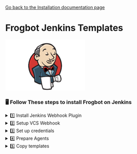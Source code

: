 [Go back to the Installation documentation page](../../../README.md)

# Frogbot Jenkins Templates

<img src="../../../images/jenkins-logo.png" width="250">

### 🖥️ Follow These steps to install Frogbot on Jenkins
<details>
  <summary>1️⃣  Install Jenkins Webhook Plugin </summary>

- **Install Generic Webhook Trigger**
  - Using the GUI: From your Jenkins dashboard navigate to Manage Jenkins > Manage Plugins and select the Available
    tab. Locate this plugin by searching
    for - [Generic Webhook Trigger](https://plugins.jenkins.io/generic-webhook-trigger/).

</details>
<details>
  <summary>2️⃣ Setup VCS Webhook </summary>

- **Set Up Webhook on your Git Provider**

    <details>
      <summary> Bitbucket Server  </summary>
  
    - Go to repository settings and select Webhooks , and create a new webhook.
    - <img src="../../../images/bitbucket-webhook-setup.png">
    - <img src="../../../images/bitbucketserver-create-webhook.png">

    </details>

  <details>
      <summary> GitHub  </summary>
  - Go
    </details>

  <details>
        <summary> Azure Repos  </summary>
  
   -   [Set Up Azure Repos Jenkins Webhook](https://learn.microsoft.com/en-us/azure/devops/service-hooks/services/jenkins?view=azure-devops)
  
    </details>

  <details>
        <summary> GitLab  </summary>
  
  - Go your project settings and select webhooks.
  - Setup a webhhok with merge request events
  -  <img src="../../../images/GitLab_webhook.png">
      TODO -> EXLPAIN THIS SECRET
   - Fill in your **JENKINS URL/generic-webhook-trigger/invoke** , **SECRET_TOKEN** and select add webhook.

</details>

<details>
  <summary>3️⃣ Set up credentials</summary>

- Make sure you have the connection details of your JFrog environment and saved as credentials, as they will be
  referenced from the Jenkinsfile.
- Set up the following credentials:
    - **JF_URL**
    - **JF_ACCESS_TOKEN** *or* **JF_USER**  & **JF_PASSWORD**
    - **JF_GIT_TOKEN** access token with read&write access to the repository.
    - **TRIGGER_SECRET** secret used when creating the webhook.
- [How to use credentials with Jenkins](https://www.jenkins.io/doc/book/using/using-credentials/)

</details>

<details>
  <summary>4️⃣  Prepare Agents</summary>

- It is necessary to have the package manager corresponding to the repository installed on the machine. For example, for
  an npm project, npm must be installed. In the case of multi-project repositories, ensure that all the required package
  managers are installed

</details>

<details>
  <summary>5️⃣ Copy templates </summary>

- **Copy and adjust params for each command**

    <details>
      <summary> Scan And Fix Repository  </summary>

  ```groovy
  
  // Run the job once a day
  CRON_SETTINGS = '''0 0 * * *'''
  
  pipeline {
    agent any
  
    triggers {
      cron(CRON_SETTINGS)
    }
  
    environment {
  
      // [Mandatory]
      // Username of the account associated with the Git access token
      JF_GIT_USERNAME= ""
  
      // [Mandatory]
      // Owner of the repository
      // BitbucketServer note: Private projects should start with the prefix: "~"
      JF_GIT_OWNER= ""
  
      // [Mandatory]
      // Name of the repository to scan
      JF_GIT_REPO= ""
  
      // [Mandatory]
      // Name of the git provider, one of the following: [bitbucketServer,github,gitlab,azureRepos]
      JF_GIT_PROVIDER = "CHOOSE_ONE_OF_THE_FOLLOWING"
  
      // [Mandatory]
      // JFrog platform URL (This functionality requires version 3.29.0 or above of Xray)
      JF_URL = credentials("JF_URL")
  
      // [Mandatory if JF_USER and JF_PASSWORD are not provided]
      // JFrog access token with 'read' permissions for Xray
      JF_ACCESS_TOKEN = credentials("JF_ACCESS_TOKEN")
  
      // [Mandatory]
      // GitHub enterprise server access token with the following permissions:
      // Read and Write access to code, pull requests, security events, and workflows
      JF_GIT_TOKEN = credentials("JF_GIT_TOKEN")
  
      // [Mandatory for on premise]
      // API endpoint to VCS provider REST API
      // JF_GIT_API_ENDPOINT= ""
  
      // [Optional]
      // If the machine that runs Frogbot has no access to the internet, set the name of a remote repository
      // in Artifactory, which proxies https://releases.jfrog.io
      // The 'frogbot' executable and other tools it needs will be downloaded through this repository.
      // JF_RELEASES_REPO= ""
  
      ///////////////////////////////////////////////////////////////////////////
      //   If your project uses a 'frogbot-config.yml' file, you should define //
      //   the following variables inside the file, instead of here.           //
      ///////////////////////////////////////////////////////////////////////////
  
      // [Mandatory if the two conditions below are met]
      // 1. The project uses yarn 2, NuGet or .NET to download its dependencies
      // 2. The `installCommand` variable isn't set in your frogbot-config.yml file.
      //
      // The command that installs the project dependencies (e.g "nuget restore")
      // JF_INSTALL_DEPS_CMD= ""
  
      // [Optional, default: "."]
      // Relative path to the root of the project in the Git repository
      // JF_WORKING_DIR= path/to/project/dir
  
      // [Optional]
      // Xray Watches. Learn more about them here: https://www.jfrog.com/confluence/display/JFROG/Configuring+Xray+Watches
      // JF_WATCHES= <watch-1>,<watch-2>...<watch-n>
  
      // [Optional]
      // JFrog project. Learn more about it here: https://www.jfrog.com/confluence/display/JFROG/Projects
      // JF_PROJECT= <project-key>
  
      // [Optional, default: "FALSE"]
      // Displays all existing vulnerabilities, including the ones that were added by the pull request.
      // JF_INCLUDE_ALL_VULNERABILITIES= "TRUE"
  
      // [Optional, default: "TRUE"]
      // Fails the Frogbot task if any security issue is found.
      // JF_FAIL= "FALSE"
  
      // [Optional, default: "TRUE"]
      // Relative path to a Pip requirements.txt file. If not set, the python project's dependencies are determined and scanned using the project setup.py file.
      // JF_REQUIREMENTS_FILE= ""
  
      // [Optional, Default: "TRUE"]
      // Use Gradle wrapper.
      // JF_USE_WRAPPER= "FALSE"
  
      // [Optional]
      // Frogbot will download the project dependencies if they're not cached locally. To download the
      // dependencies from a virtual repository in Artifactory, set the name of of the repository. There's no
      // need to set this value, if it is set in the frogbot-config.yml file.
      // JF_DEPS_REPO= ""
  
      // [Optional]
      // Template for the branch name generated by Frogbot when creating pull requests with fixes.
      // The template must include ${BRANCH_NAME_HASH}, to ensure that the generated branch name is unique.
      // The template can optionally include the ${IMPACTED_PACKAGE} and ${FIX_VERSION} variables.
      // JF_BRANCH_NAME_TEMPLATE= "frogbot-${IMPACTED_PACKAGE}-${BRANCH_NAME_HASH}"
  
      // [Optional]
      // Template for the commit message generated by Frogbot when creating pull requests with fixes
      // The template can optionally include the ${IMPACTED_PACKAGE} and ${FIX_VERSION} variables.
      // JF_COMMIT_MESSAGE_TEMPLATE= "Upgrade ${IMPACTED_PACKAGE} to ${FIX_VERSION}"
  
      // [Optional]
      // Template for the pull request title generated by Frogbot when creating pull requests with fixes.
      // The template can optionally include the ${IMPACTED_PACKAGE} and ${FIX_VERSION} variables.
      // JF_PULL_REQUEST_TITLE_TEMPLATE= "[🐸 Frogbot] Upgrade ${IMPACTED_PACKAGE} to to ${FIX_VERSION}"
  
      // [Optional, Default: "FALSE"]
      // If TRUE, Frogbot creates a single pull request with all the fixes.
      // If FALSE, Frogbot creates a separate pull request for each fix.
      // JF_GIT_AGGREGATE_FIXES= "FALSE"
  
      // [Optional, Default: "FALSE"]
      // Handle vulnerabilities with fix versions only
      // JF_FIXABLE_ONLY= "TRUE"
  
      // [Optional]
      // Set the minimum severity for vulnerabilities that should be fixed and commented on in pull requests
      // The following values are accepted: Low, Medium, High or Critical
      // JF_MIN_SEVERITY= ""
  
      // [Optional, Default: eco-system+frogbot@jfrog.com]
      // Set the email of the commit author
      // JF_GIT_EMAIL_AUTHOR: ""
    }
  
    stages {
  
      stage('Download Frogbot') {
        steps {
          if (env.JF_RELEASES_REPO == "") {
            // For Linux / MacOS runner:
            sh """ curl -fLg "https://releases.jfrog.io/artifactory/frogbot/v2/[RELEASE]/getFrogbot.sh" | sh"""
            // For Windows runner:
            // powershell """iwr https://releases.jfrog.io/artifactory/frogbot/v2/[RELEASE]/frogbot-windows-amd64/frogbot.exe -OutFile .\frogbot.exe"""
          } else {
            // For Linux / MacOS air gapped environments:
            sh """ curl -fLg "${env.JF_URL}/artifactory/${env.JF_RELEASES_REPO}/artifactory/frogbot/v2/[RELEASE]/getFrogbot.sh" | sh"""
            // For Windows air gapped environments:
            // powershell """iwr ${env.JF_URL}/artifactory/${env.JF_RELEASES_REPO}/artifactory/frogbot/v2/[RELEASE]/frogbot-windows-amd64/frogbot.exe -OutFile .\frogbot.exe"""
          }
        }
      }
  
      stage('Scan and Fix Repository') {
        steps {
          sh "./frogbot scan-and-fix-repos"
        }
      }
    }
  }
  
  ```

  </details>

    <details>
      <summary> Scan Pull Request </summary>
  
  ```groovy
  
  pipeline {
  
    agent any // Use your agent here with installed package manager (npm,go,python etc..)
  
    triggers {
        GenericTrigger(
                genericVariables: [
                       // GitHub
                       //[key: 'JF_GIT_REPO', value: '$.repository.name'],
                       //[key: 'JF_GIT_PULL_REQUEST_ID', value: '$.number'],
                       //[key: 'JF_GIT_OWNER', value: '$.pull_request.user.login'],
                       //[key: 'TRIGGER_KEY', value: '$.action'],
                        
                       // Bitbucket Server
                       //[key: 'JF_GIT_REPO', value: '$.pullRequest.fromRef.repository.slug'],
                       //[key: 'JF_GIT_PULL_REQUEST_ID', value: '$.pullRequest.id'],
                       //[key: 'JF_GIT_OWNER', value: '$.pullRequest.fromRef.repository.project.key'],
                       //[key: 'TRIGGER_KEY', value: '$.eventKey'],
                  
                        // GitLab
                       //[key: 'JF_GIT_REPO', value: '$.project.name'],
                       //[key: 'JF_GIT_PULL_REQUEST_ID', value: '$.pullRequestId'],
                       //[key: 'JF_GIT_OWNER', value: '$.user.username'],
                       //[key: 'TRIGGER_KEY', value: '$.event_type'],
                  
                       // Azure Repos
                       //[key: 'JF_GIT_REPO', value: '$.resource.repository.name'],
                       //[key: 'JF_GIT_PULL_REQUEST_ID', value: '$.object_attributes.iid'],
                       //[key: 'JF_GIT_OWNER', value: '$.resource.repository.project.name'],
                       //[key: 'TRIGGER_KEY', value: '$.eventType'],
                ],
                causeString: 'Pull Request Trigger',
                printContributedVariables: false,
                token: credentials("TRIGGER_SECRET")
        )
    }
  
    environment {
        // [Mandatory]
        // Name of the git provider, one of the following: [bitbucketServer,github,gitlab,azureRepos]
        JF_GIT_PROVIDER = "CHOOSE_ONE_OF_THE_FOLLOWING"
        // [Mandatory]
        // JFrog platform URL (This functionality requires version 3.29.0 or above of Xray)
        JF_URL = credentials("JF_URL")

        // [Mandatory if JF_USER and JF_PASSWORD are not provided]
        // JFrog access token with 'read' permissions for Xray
        JF_ACCESS_TOKEN = credentials("JF_ACCESS_TOKEN")

        // [Mandatory]
        // GitHub enterprise server access token with the following permissions:
        // Read and Write access to code, pull requests, security events, and workflows
        JF_GIT_TOKEN = credentials("JF_GIT_TOKEN")

        // [Mandatory for on premise]
        // API endpoint to VCS provider REST API
        // JF_GIT_API_ENDPOINT= ""

        // [Optional]
        // If the machine that runs Frogbot has no access to the internet, set the name of a remote repository
        // in Artifactory, which proxies https://releases.jfrog.io
        // The 'frogbot' executable and other tools it needs will be downloaded through this repository.
        // JF_RELEASES_REPO= ""

        ///////////////////////////////////////////////////////////////////////////
        //   If your project uses a 'frogbot-config.yml' file, you should define //
        //   the following variables inside the file, instead of here.           //
        ///////////////////////////////////////////////////////////////////////////

        // [Mandatory if the two conditions below are met]
        // 1. The project uses yarn 2, NuGet or .NET to download its dependencies
        // 2. The `installCommand` variable isn't set in your frogbot-config.yml file.
        //
        // The command that installs the project dependencies (e.g "nuget restore")
        // JF_INSTALL_DEPS_CMD= ""

        // [Optional, default: "."]
        // Relative path to the root of the project in the Git repository
        // JF_WORKING_DIR= path/to/project/dir

        // [Optional]
        // Xray Watches. Learn more about them here: https://www.jfrog.com/confluence/display/JFROG/Configuring+Xray+Watches
        // JF_WATCHES= <watch-1>,<watch-2>...<watch-n>

        // [Optional]
        // JFrog project. Learn more about it here: https://www.jfrog.com/confluence/display/JFROG/Projects
        // JF_PROJECT= <project-key>

        // [Optional, default: "FALSE"]
        // Displays all existing vulnerabilities, including the ones that were added by the pull request.
        // JF_INCLUDE_ALL_VULNERABILITIES= "TRUE"

        // [Optional, default: "TRUE"]
        // Fails the Frogbot task if any security issue is found.
        // JF_FAIL= "FALSE"

        // [Optional, default: "TRUE"]
        // Relative path to a Pip requirements.txt file. If not set, the python project's dependencies are determined and scanned using the project setup.py file.
        // JF_REQUIREMENTS_FILE= ""

        // [Optional, Default: "TRUE"]
        // Use Gradle wrapper.
        // JF_USE_WRAPPER= "FALSE"

        // [Optional]
        // Frogbot will download the project dependencies if they're not cached locally. To download the
        // dependencies from a virtual repository in Artifactory, set the name of of the repository. There's no
        // need to set this value, if it is set in the frogbot-config.yml file.
        // JF_DEPS_REPO= ""

        // [Optional]
        // Template for the branch name generated by Frogbot when creating pull requests with fixes.
        // The template must include ${BRANCH_NAME_HASH}, to ensure that the generated branch name is unique.
        // The template can optionally include the ${IMPACTED_PACKAGE} and ${FIX_VERSION} variables.
        // JF_BRANCH_NAME_TEMPLATE= "frogbot-${IMPACTED_PACKAGE}-${BRANCH_NAME_HASH}"

        // [Optional]
        // Template for the commit message generated by Frogbot when creating pull requests with fixes
        // The template can optionally include the ${IMPACTED_PACKAGE} and ${FIX_VERSION} variables.
        // JF_COMMIT_MESSAGE_TEMPLATE= "Upgrade ${IMPACTED_PACKAGE} to ${FIX_VERSION}"

        // [Optional]
        // Template for the pull request title generated by Frogbot when creating pull requests with fixes.
        // The template can optionally include the ${IMPACTED_PACKAGE} and ${FIX_VERSION} variables.
        // JF_PULL_REQUEST_TITLE_TEMPLATE= "[🐸 Frogbot] Upgrade ${IMPACTED_PACKAGE} to to ${FIX_VERSION}"

        // [Optional, Default: "FALSE"]
        // If TRUE, Frogbot creates a single pull request with all the fixes.
        // If FALSE, Frogbot creates a separate pull request for each fix.
        // JF_GIT_AGGREGATE_FIXES= "FALSE"

        // [Optional, Default: "FALSE"]
        // Handle vulnerabilities with fix versions only
        // JF_FIXABLE_ONLY= "TRUE"

        // [Optional]
        // Set the minimum severity for vulnerabilities that should be fixed and commented on in pull requests
        // The following values are accepted: Low, Medium, High or Critical
        // JF_MIN_SEVERITY= ""

        // [Optional, Default: eco-system+frogbot@jfrog.com]
        // Set the email of the commit author
        // JF_GIT_EMAIL_AUTHOR: ""
    }

    stages {

        stage("Verify trigger") {
            steps {
                script {
                    // Change this to your trigger name
                    // GitHub: synchronize
                    // BitbucketServer: pr:from_ref_updated && pr:opened payload
                    // GitLab: merge_request
                    // AzureRepos: git.pullrequest.updated || git.pullrequest.created
                    if (env.TRIGGER_KEY != 'synchronize') {
                        error('Event key is not pr:from_ref_updated. Aborting pipeline execution.')
                    }
                }
            }
        }

        stage('Download Frogbot') {
            steps {
                if (env.JF_RELEASES_REPO == "") {
                    // For Linux / MacOS runner:
                    sh """ curl -fLg "https://releases.jfrog.io/artifactory/frogbot/v2/[RELEASE]/getFrogbot.sh" | sh"""
                    // For Windows runner:
                    // powershell """iwr https://releases.jfrog.io/artifactory/frogbot/v2/[RELEASE]/frogbot-windows-amd64/frogbot.exe -OutFile .\frogbot.exe"""
                } else {
                    // For Linux / MacOS air gapped environments:
                    sh """ curl -fLg "${env.JF_URL}/artifactory/${env.JF_RELEASES_REPO}/artifactory/frogbot/v2/[RELEASE]/getFrogbot.sh" | sh"""
                    // For Windows air gapped environments:
                    // powershell """iwr ${env.JF_URL}/artifactory/${env.JF_RELEASES_REPO}/artifactory/frogbot/v2/[RELEASE]/frogbot-windows-amd64/frogbot.exe -OutFile .\frogbot.exe"""
                }
            }
        }

        stage('Scan Pull Request') {
            steps {
                sh "./frogbot scan-pull-request"
            }
        }
    }

  ```



      



